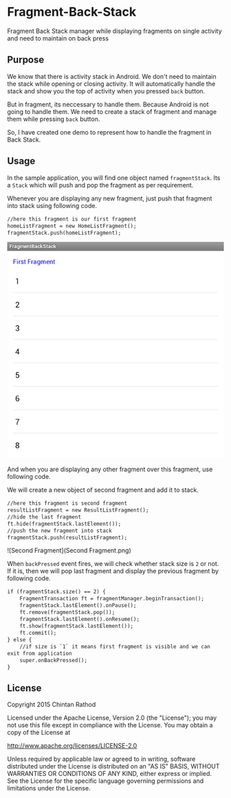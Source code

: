 Fragment-Back-Stack
===================

Fragment Back Stack manager while displaying fragments on single activity and need to maintain on back press

Purpose
-------------

We know that there is activity stack in Android. We don't need to maintain the stack while opening or closing
activity. It will automatically handle the stack and show you the top of activity when you pressed `back` button.

But in fragment, its neccessary to handle them. Because Android is not going to handle them. We need to create
a stack of fragment and manage them while pressing `back` button.

So, I have created one demo to represent how to handle the fragment in Back Stack.

Usage
-------------

In the sample application, you will find one object named `fragmentStack`. Its a `Stack` which will
push and pop the fragment as per requirement.

Whenever you are displaying any new fragment, just push that fragment into stack using following code.

    //here this fragment is our first fragment
    homeListFragment = new HomeListFragment();
    fragmentStack.push(homeListFragment);
    
![First Fragment](FirstFragment.png)
    
And when you are displaying any other fragment over this fragment, use following code.

We will create a new object of second fragment and add it to stack.

    //here this fragment is second fragment
    resultListFragment = new ResultListFragment();
    //hide the last fragment
    ft.hide(fragmentStack.lastElement());
    //push the new fragment into stack
    fragmentStack.push(resultListFragment);
		
![Second Fragment](Second Fragment.png)
	
When `backPressed` event fires, we will check whether stack size is `2` or not. If it is, then we will pop last 
fragment and display the previous fragment by following code.

    if (fragmentStack.size() == 2) {
        FragmentTransaction ft = fragmentManager.beginTransaction();
        fragmentStack.lastElement().onPause();
        ft.remove(fragmentStack.pop());
        fragmentStack.lastElement().onResume();
        ft.show(fragmentStack.lastElement());
        ft.commit();
    } else {
        //if size is `1` it means first fragment is visible and we can exit from application
        super.onBackPressed();
    }
    
License
-------------

Copyright 2015 Chintan Rathod

Licensed under the Apache License, Version 2.0 (the "License");
you may not use this file except in compliance with the License.
You may obtain a copy of the License at

   http://www.apache.org/licenses/LICENSE-2.0

Unless required by applicable law or agreed to in writing, software
distributed under the License is distributed on an "AS IS" BASIS,
WITHOUT WARRANTIES OR CONDITIONS OF ANY KIND, either express or implied.
See the License for the specific language governing permissions and
limitations under the License.
